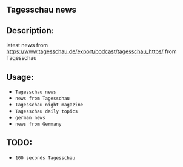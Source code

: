 ## Tagesschau news

## Description:
latest news from https://www.tagesschau.de/export/podcast/tagesschau_https/ from Tagesschau

## Usage:
* `Tagesschau news`
* `news from Tagesschau`
* `Tagesschau night magazine`
* `Tagesschau daily topics`
* `german news`
* `news from Germany`

## TODO:
* `100 seconds Tagesschau`
